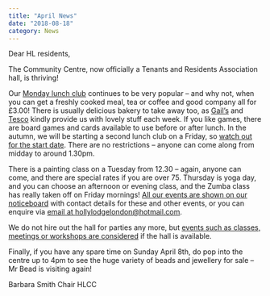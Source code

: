 ```yaml
---
title: "April News"
date: "2018-08-18"
category: News
---
```


Dear HL residents,

The Community Centre, now officially a Tenants and Residents Association hall, is thriving!

Our [Monday lunch club](/monday-lunch/) continues to be very popular – and why not, when you can get a freshly cooked meal, tea or coffee and good company all for £3.00! There is usually delicious bakery to take away too, as [Gail’s](https://gailsbread.co.uk/bakeries/swains-lane/) and [Tesco](https://www.tesco.com/store-locator/uk/?bID=3477) kindly provide us with lovely stuff each week. If you like games, there are board games and cards available to use before or after lunch. In the autumn, we will be starting a second lunch club on a Friday, so [watch out for the start date](/whats-on/). There are no restrictions – anyone can come along from midday to around 1.30pm.

There is a painting class on a Tuesday from 12.30 – again, anyone can come, and there are special rates if you are over 75. Thursday is yoga day, and you can choose an afternoon or evening class, and the Zumba class has really taken off on Friday mornings! [All our events are shown on our noticeboard](/whats-on/) with contact details for these and other events, or you can enquire via [email at hollylodgelondon@hotmail.com](mailto:hollylodgelondon@hotmail.com).

We do not hire out the hall for parties any more, but [events such as classes, meetings or workshops are considered](/hall-hire/) if the hall is available.

Finally, if you have any spare time on Sunday April 8th, do pop into the centre up to 4pm to see the huge variety of beads and jewellery for sale – Mr Bead is visiting again!

Barbara Smith
Chair
HLCC
